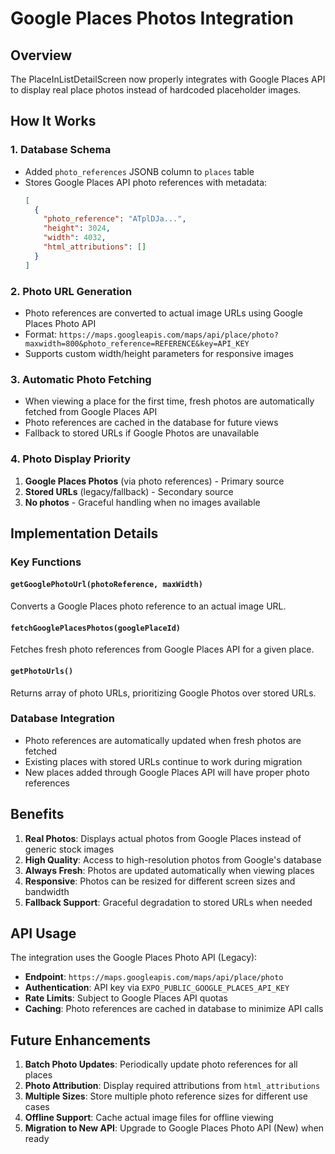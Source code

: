 # Google Places Photos Integration

## Overview

The PlaceInListDetailScreen now properly integrates with Google Places API to display real place photos instead of hardcoded placeholder images.

## How It Works

### 1. Database Schema
- Added `photo_references` JSONB column to `places` table
- Stores Google Places API photo references with metadata:
  ```json
  [
    {
      "photo_reference": "ATplDJa...",
      "height": 3024,
      "width": 4032,
      "html_attributions": []
    }
  ]
  ```

### 2. Photo URL Generation
- Photo references are converted to actual image URLs using Google Places Photo API
- Format: `https://maps.googleapis.com/maps/api/place/photo?maxwidth=800&photo_reference=REFERENCE&key=API_KEY`
- Supports custom width/height parameters for responsive images

### 3. Automatic Photo Fetching
- When viewing a place for the first time, fresh photos are automatically fetched from Google Places API
- Photo references are cached in the database for future views
- Fallback to stored URLs if Google Photos are unavailable

### 4. Photo Display Priority
1. **Google Places Photos** (via photo references) - Primary source
2. **Stored URLs** (legacy/fallback) - Secondary source
3. **No photos** - Graceful handling when no images available

## Implementation Details

### Key Functions

#### `getGooglePhotoUrl(photoReference, maxWidth)`
Converts a Google Places photo reference to an actual image URL.

#### `fetchGooglePlacesPhotos(googlePlaceId)`
Fetches fresh photo references from Google Places API for a given place.

#### `getPhotoUrls()`
Returns array of photo URLs, prioritizing Google Photos over stored URLs.

### Database Integration
- Photo references are automatically updated when fresh photos are fetched
- Existing places with stored URLs continue to work during migration
- New places added through Google Places API will have proper photo references

## Benefits

1. **Real Photos**: Displays actual photos from Google Places instead of generic stock images
2. **High Quality**: Access to high-resolution photos from Google's database
3. **Always Fresh**: Photos are updated automatically when viewing places
4. **Responsive**: Photos can be resized for different screen sizes and bandwidth
5. **Fallback Support**: Graceful degradation to stored URLs when needed

## API Usage

The integration uses the Google Places Photo API (Legacy):
- **Endpoint**: `https://maps.googleapis.com/maps/api/place/photo`
- **Authentication**: API key via `EXPO_PUBLIC_GOOGLE_PLACES_API_KEY`
- **Rate Limits**: Subject to Google Places API quotas
- **Caching**: Photo references are cached in database to minimize API calls

## Future Enhancements

1. **Batch Photo Updates**: Periodically update photo references for all places
2. **Photo Attribution**: Display required attributions from `html_attributions`
3. **Multiple Sizes**: Store multiple photo reference sizes for different use cases
4. **Offline Support**: Cache actual image files for offline viewing
5. **Migration to New API**: Upgrade to Google Places Photo API (New) when ready 